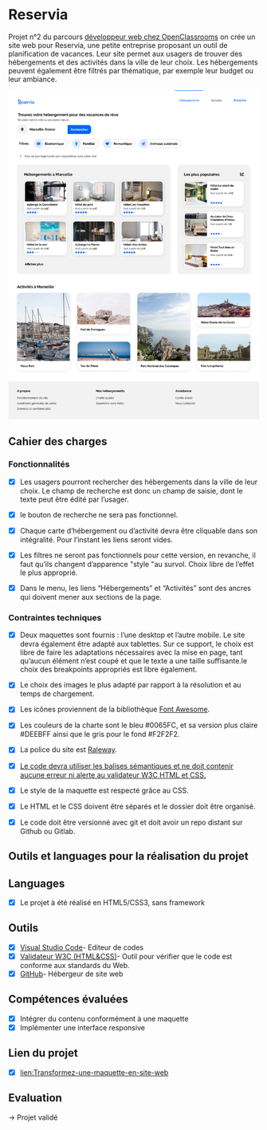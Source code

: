 # Reservia 

Projet n°2 du parcours [développeur web chez OpenClassrooms](https://openclassrooms.com/fr/paths185-developpeur-web#path-tabs) on crée un site web pour Reservia, une petite entreprise proposant un outil de planification de vacances. Leur site permet aux usagers de trouver des hébergements et des activités dans la ville de leur choix. Les hébergements peuvent également être filtrés par thématique, par exemple leur budget ou leur ambiance.

![desktop reservia](/maquette/desktop.png)

## Cahier des charges

### Fonctionnalités

- [x] Les usagers pourront rechercher des hébergements dans la ville de leur choix. Le champ de recherche est donc un champ de saisie, dont le texte peut être édité par l’usager. 

- [x] le bouton de recherche ne sera pas fonctionnel.

- [X] Chaque carte d’hébergement ou d’activité devra être cliquable dans son intégralité. Pour l’instant les liens seront vides.

- [X] Les filtres ne seront pas fonctionnels pour cette version, en revanche, il faut qu’ils changent d’apparence "style "au survol. Choix libre de l’effet le plus approprié.

- [X] Dans le menu, les liens “Hébergements” et “Activités” sont des ancres qui doivent mener aux sections de la page.
 

### Contraintes techniques

- [x] Deux maquettes sont fournis : l’une desktop et l’autre mobile. Le site devra également être adapté aux tablettes. Sur ce support, le choix est libre de faire les adaptations nécessaires avec la mise en page, tant qu’aucun élément n’est coupé et que le texte a une taille suffisante.le choix des breakpoints appropriés est libre également.

- [x] Le choix des images le plus adapté par rapport à la résolution et au temps de chargement.

- [x] Les icônes proviennent de la bibliothèque [Font Awesome](https://fontawesome.com/).

- [x] Les couleurs de la charte sont le bleu #0065FC, et sa version plus claire #DEEBFF ainsi que le gris pour le fond #F2F2F2.

- [x] La police du site est [Raleway](https://fonts.google.com/specimen/Raleway).

- [x] [Le code devra utiliser les balises sémantiques et ne doit contenir aucune erreur ni alerte au validateur W3C HTML et CSS.](https://validator.w3.org/nu/?doc=https%3A%2F%2Flyesharrar.github.io%2FLyesHarrar_2_31052021%2F)

- [x] Le style de la maquette est respecté grâce au CSS.

- [x] Le HTML et le CSS doivent être séparés et le dossier doit être organisé.

- [x] Le code doit être versionné avec git et doit avoir un repo distant sur Github ou Gitlab.


## Outils et languages pour la réalisation du projet

## Languages
- [x] Le projet à été réalisé en HTML5/CSS3, sans framework 

## Outils         
- [x] [Visual Studio Code](https://code.visualstudio.com/)- Editeur de codes
- [x] [Validateur W3C (HTML&CSS)](https://validator.w3.org/)- Outil pour vérifier que le code est conforme aux standards du Web.
- [x] [GitHub](https://github.com/)- Hébergeur de site web 

## Compétences évaluées

- [x] Intégrer du contenu conformément à une maquette
- [x] Implémenter une interface responsive

## Lien du projet 
- [x] [lien:Transformez-une-maquette-en-site-web](https://djaziraoc.github.io/Transformez-une-maquette-en-site-web/)

## Evaluation
-> Projet validé